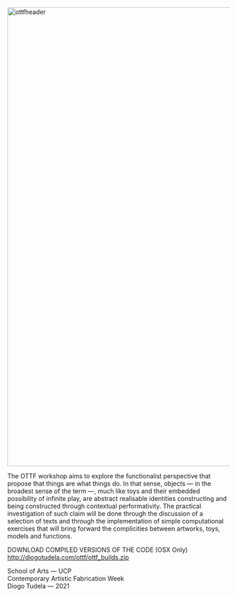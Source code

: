 <img width="1039" alt="ottfheader" src="https://user-images.githubusercontent.com/2859450/125895842-f65cd234-a5fa-4673-a144-c586ea75e44b.png">

The OTTF workshop aims to explore the functionalist perspective that propose that things are what things do. In that sense, objects — in the broadest sense of the term —, much like toys and their embedded possibility of infinite play,  are abstract realisable identities constructing and being constructed through contextual performativity. The practical investigation of such claim will be done through the discussion of a selection of texts and through the implementation of simple computational exercises that will bring forward the complicities between artworks, toys, models and functions.

DOWNLOAD COMPILED VERSIONS OF THE CODE (OSX Only)
http://diogotudela.com/ottf/ottf_builds.zip

School of Arts — UCP<br>
Contemporary Artistic Fabrication Week<br>
Diogo Tudela — 2021<br>
